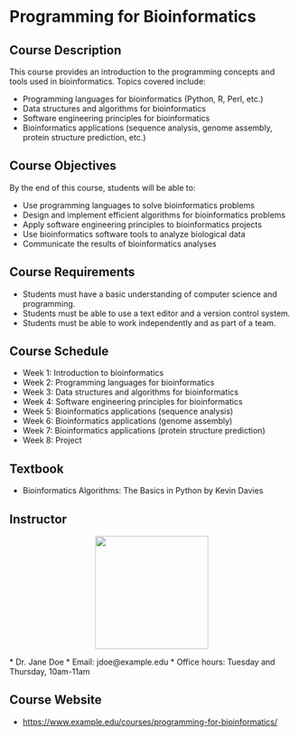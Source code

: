 # Programming for Bioinformatics

## Course Description

This course provides an introduction to the programming concepts and tools used in bioinformatics. Topics covered include:

* Programming languages for bioinformatics (Python, R, Perl, etc.)
* Data structures and algorithms for bioinformatics
* Software engineering principles for bioinformatics
* Bioinformatics applications (sequence analysis, genome assembly, protein structure prediction, etc.)

## Course Objectives

By the end of this course, students will be able to:

* Use programming languages to solve bioinformatics problems
* Design and implement efficient algorithms for bioinformatics problems
* Apply software engineering principles to bioinformatics projects
* Use bioinformatics software tools to analyze biological data
* Communicate the results of bioinformatics analyses

## Course Requirements

* Students must have a basic understanding of computer science and programming.
* Students must be able to use a text editor and a version control system.
* Students must be able to work independently and as part of a team.

## Course Schedule

* Week 1: Introduction to bioinformatics
* Week 2: Programming languages for bioinformatics
* Week 3: Data structures and algorithms for bioinformatics
* Week 4: Software engineering principles for bioinformatics
* Week 5: Bioinformatics applications (sequence analysis)
* Week 6: Bioinformatics applications (genome assembly)
* Week 7: Bioinformatics applications (protein structure prediction)
* Week 8: Project

## Textbook

* Bioinformatics Algorithms: The Basics in Python by Kevin Davies

## Instructor
<p align="center">
  <img src="https://github.com/drshahizan/learn-github/blob/main/exercise/ChristineNies/data/images.jpeg" height="200">
</p>
* Dr. Jane Doe
* Email: jdoe@example.edu
* Office hours: Tuesday and Thursday, 10am-11am

## Course Website

* https://www.example.edu/courses/programming-for-bioinformatics/
